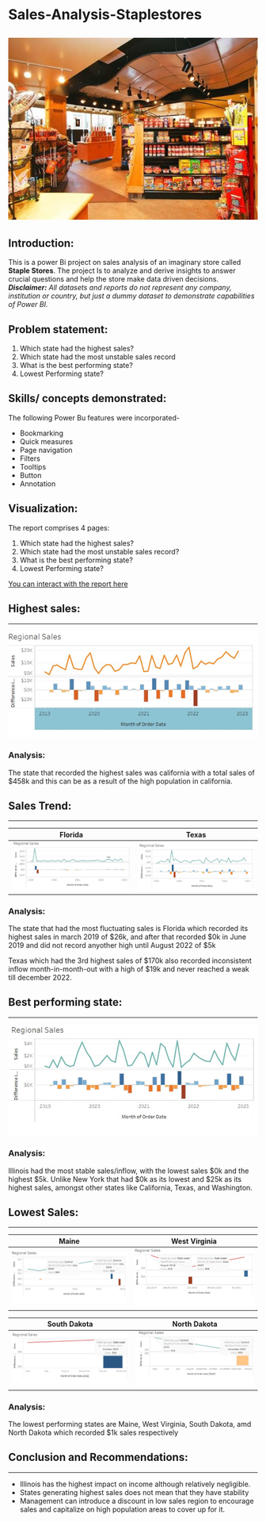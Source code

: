 # Sales-Analysis-Staplestores

![](intro.image.jpeg)
---

## Introduction:

This is a power Bi project on sales analysis of an imaginary store called **Staple Stores**. The project Is to analyze and derive insights to answer crucial questions and help the store make data driven decisions.
**_Disclaimer:_** _All datasets and reports do not represent any company, institution or country, but just a dummy dataset to demonstrate capabilities of Power BI._

## Problem statement:

1. Which state had the highest sales?
2. Which state had the most unstable sales record 
3. What is the best performing state?
4. Lowest Performing state?

## Skills/ concepts demonstrated:
The following Power Bu features were incorporated-
- Bookmarking
- Quick measures
- Page navigation
- Filters 
- Tooltips 
- Button
- Annotation

## Visualization:

The report comprises 4 pages:
1. Which state had the highest sales?
2. Which state had the most unstable sales record?
3. What is the best performing state?
4. Lowest Performing state?

[You can interact with the report here](https://public.tableau.com/app/profile/ihekweme.ruby/viz/Salesdashboard_16505394663940/SalesDashboard)

## Highest sales:
---

![](problem1.JPG)

### Analysis:

The state that recorded the highest sales was california with a total sales of $458k and this can be as a result of the high population in california. 


## Sales Trend:
---

Florida                |        Texas
:---------------------:| :-----------------------:
![](problemx.JPG)      |      ![](problem2i.JPG)

### Analysis:

The state that had the most fluctuating sales is Florida which recorded its highest sales in march 2019 of $26k, and after that recorded $0k in June 2019 and did not record anyother high until August 2022 of $5k

Texas which had the 3rd highest sales of $170k also recorded inconsistent inflow month-in-month-out with a high of $19k and never reached a weak till december 2022.


## Best performing state:
---

![](problem3.JPG)

### Analysis:

Illinois had the most stable sales/inflow, with the lowest sales $0k and the highest $5k. Unlike New York that had $0k as its lowest and $25k as its highest sales, amongst other states like California, Texas, and Washington.


## Lowest Sales:
---

Maine                     |            West Virginia
:-----------------------: | :---------------------------:
![](problem4.JPG)         |      ![](problem4i.JPG)

South Dakota              |            North Dakota
:------------------------:| :---------------------------:
![](problem4ii.JPG)       |      ![](problem4iii.JPG)

### Analysis:

The lowest performing states are Maine, West Virginia, South Dakota, amd North Dakota which recorded $1k sales respectively


## Conclusion and Recommendations:
---

- Illinois has the highest impact on income although relatively negligible.
- States generating highest sales does not mean that they have stability 
- Management can introduce a discount in low sales region to encourage sales and capitalize on high population areas to cover up for it. 






